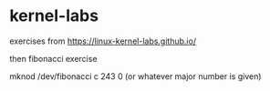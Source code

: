 # kernel-labs

exercises from https://linux-kernel-labs.github.io/

then fibonacci exercise

mknod /dev/fibonacci c 243 0 (or whatever major number is given)

